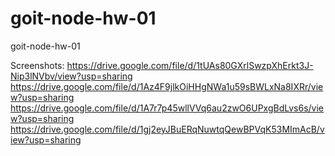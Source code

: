 # goit-node-hw-01
goit-node-hw-01


Screenshots:
https://drive.google.com/file/d/1tUAs80GXrlSwzpXhErkt3J-Nip3lNVbv/view?usp=sharing
https://drive.google.com/file/d/1Az4F9jlkOiHHgNWa1u59sBWLxNa8IXRr/view?usp=sharing
https://drive.google.com/file/d/1A7r7p45wllVVq6au2zwO6UPxgBdLvs6s/view?usp=sharing
https://drive.google.com/file/d/1gj2eyJBuERqNuwtqQewBPVqK53MImAcB/view?usp=sharing


